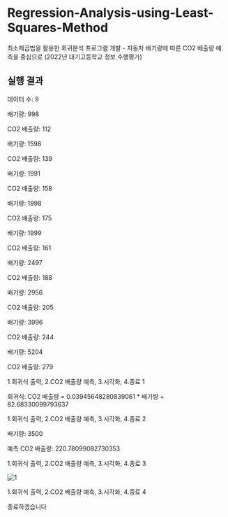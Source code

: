 # Regression-Analysis-using-Least-Squares-Method
최소제곱법을 활용한 회귀분석 프로그램 개발 - 자동차 배기량에 따른 CO2 배출량 예측을 중심으로 (2022년 대기고등학교 정보 수행평가)

## 실행 결과

데이터 수: 9

배기량: 998

CO2 배출량: 112

배기량: 1598

CO2 배출량: 139

배기량: 1991

CO2 배출량: 158

배기량: 1998

CO2 배출량: 175

배기량: 1999

CO2 배출량: 161

배기량: 2497

CO2 배출량: 188

배기량: 2956

CO2 배출량: 205

배기량: 3996

CO2 배출량: 244

배기량: 5204

CO2 배출량: 279


1.회귀식 출력, 2.CO2 배출량 예측, 3.시각화, 4.종료 1

회귀식: CO2 배출량 = 0.03945648280839061 * 배기량 + 82.68330099793637

1.회귀식 출력, 2.CO2 배출량 예측, 3.시각화, 4.종료 2

배기량: 3500

예측 CO2 배출량: 220.78099082730353

1.회귀식 출력, 2.CO2 배출량 예측, 3.시각화, 4.종료 3


![1](https://user-images.githubusercontent.com/51428786/178096189-4a8db8e3-f594-41b9-b5d9-77a92094a0d8.PNG)


1.회귀식 출력, 2.CO2 배출량 예측, 3.시각화, 4.종료 4

종료하겠습니다
